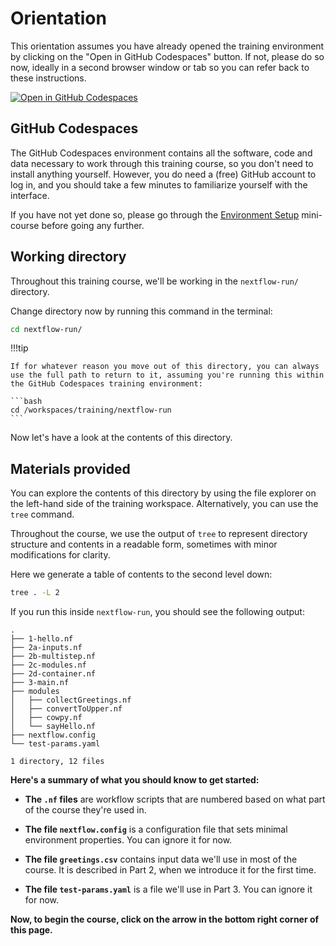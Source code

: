 # Orientation

This orientation assumes you have already opened the training environment by clicking on the "Open in GitHub Codespaces" button.
If not, please do so now, ideally in a second browser window or tab so you can refer back to these instructions.

[![Open in GitHub Codespaces](https://github.com/codespaces/badge.svg)](https://codespaces.new/nextflow-io/training?quickstart=1&ref=master)

## GitHub Codespaces

The GitHub Codespaces environment contains all the software, code and data necessary to work through this training course, so you don't need to install anything yourself.
However, you do need a (free) GitHub account to log in, and you should take a few minutes to familiarize yourself with the interface.

If you have not yet done so, please go through the [Environment Setup](../../envsetup/) mini-course before going any further.

## Working directory

Throughout this training course, we'll be working in the `nextflow-run/` directory.

Change directory now by running this command in the terminal:

```bash
cd nextflow-run/
```

!!!tip

    If for whatever reason you move out of this directory, you can always use the full path to return to it, assuming you're running this within the GitHub Codespaces training environment:

    ```bash
    cd /workspaces/training/nextflow-run
    ```

Now let's have a look at the contents of this directory.

## Materials provided

You can explore the contents of this directory by using the file explorer on the left-hand side of the training workspace.
Alternatively, you can use the `tree` command.

Throughout the course, we use the output of `tree` to represent directory structure and contents in a readable form, sometimes with minor modifications for clarity.

Here we generate a table of contents to the second level down:

```bash
tree . -L 2
```

If you run this inside `nextflow-run`, you should see the following output:

```console title="Directory contents"
.
├── 1-hello.nf
├── 2a-inputs.nf
├── 2b-multistep.nf
├── 2c-modules.nf
├── 2d-container.nf
├── 3-main.nf
├── modules
│   ├── collectGreetings.nf
│   ├── convertToUpper.nf
│   ├── cowpy.nf
│   └── sayHello.nf
├── nextflow.config
└── test-params.yaml

1 directory, 12 files
```

**Here's a summary of what you should know to get started:**

- **The `.nf` files** are workflow scripts that are numbered based on what part of the course they're used in.

- **The file `nextflow.config`** is a configuration file that sets minimal environment properties.
  You can ignore it for now.

- **The file `greetings.csv`** contains input data we'll use in most of the course. It is described in Part 2, when we introduce it for the first time.

- **The file `test-params.yaml`** is a file we'll use in Part 3. You can ignore it for now.

**Now, to begin the course, click on the arrow in the bottom right corner of this page.**
